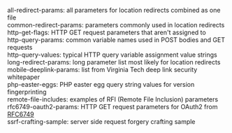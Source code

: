 all-redirect-params: all parameters for location redirects combined as one file  
common-redirect-params: parameters commonly used in location redirects  
http-get-flags: HTTP GET request parameters that aren't assigned to  
http-query-params: common variable names used in POST bodies and GET requests  
http-query-values: typical HTTP query variable assignment value strings  
long-redirect-params: long parameter list most likely for location redirects  
mobile-deeplink-params: list from Virginia Tech deep link security whitepaper  
php-easter-eggs: PHP easter egg query string values for version fingerprinting  
remote-file-includes: examples of RFI (Remote File Inclusion) parameters  
rfc6749-oauth2-params: HTTP GET request parameters for OAuth2 from [RFC6749](https://tools.ietf.org/html/rfc6749)    
ssrf-crafting-sample: server side request forgery crafting sample  
